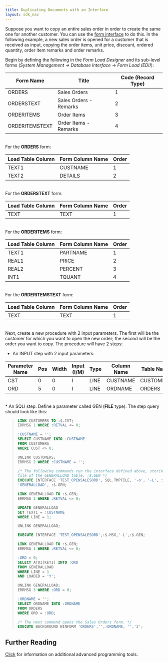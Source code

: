 ```yaml
---
title: Duplicating Documents with an Interface
layout: sdk_nav
---
```


Suppose you want to copy an entire sales order in order to create the
same one for another customer. You can use the [form
interface](Form-Loads ) to do this. In the following example,
a new sales order is opened for a customer that is received as input,
copying the order items, unit price, discount, ordered quantity, order
item remarks and order remarks.

Begin by defining the following in the *Form Load Designer* and its
sub-level forms (*System Management → Database Interface → Form Load
(EDI)*):

| Form Name      	| Title                  	| Code (Record Type) 	|
|----------------	|------------------------	|--------------------	|
| ORDERS         	| Sales Orders           	| 1                  	|
| ORDERSTEXT     	| Sales Orders - Remarks 	| 2                  	|
| ORDERITEMS     	| Order Items            	| 3                  	|
| ORDERITEMSTEXT 	| Order Items - Remarks  	| 4                  	|

\
For the **ORDERS** form:

| Load Table Column 	| Form Column Name 	| Order 	|
|-------------------	|------------------	|-------	|
| TEXT1             	| CUSTNAME         	| 1     	|
| TEXT2             	| DETAILS          	| 2     	|

\
For the **ORDERSTEXT** form:

| Load Table Column 	| Form Column Name 	| Order 	|
|-------------------	|------------------	|-------	|
| TEXT            	| TEXT         	| 1     	|

\
For the **ORDERITEMS** form:

| Load Table Column 	| Form Column Name 	| Order 	|
|-------------------	|------------------	|-------	|
| TEXT1             	| PARTNAME         	| 1     	|
| REAL1             	| PRICE            	| 2     	|
| REAL2             	| PERCENT          	| 3     	|
| INT1              	| TQUANT           	| 4     	|

\
For the **ORDERITEMSTEXT** form:

| Load Table Column 	| Form Column Name 	| Order 	|
|-------------------	|------------------	|-------	|
| TEXT            	| TEXT         	| 1     	|

\
Next, create a new procedure with 2 input parameters. The first will be
the customer for which you want to open the new order; the second will
be the order you want to copy. The procedure will have 2 steps:

-   An INPUT step with 2 input parameters:

| Parameter Name 	| Pos 	| Width 	| Input (I/M) 	| Type 	| Column Name 	| Table Name 	|
|----------------	|-----	|-------	|-------------	|------	|-------------	|------------	|
| CST            	| 0   	| 0     	| I           	| LINE 	| CUSTNAME    	| CUSTOMERS  	|
| ORD            	| 5   	| 0     	| I           	| LINE 	| ORDNAME     	| ORDERS     	|

\
\* An SQLI step. Define a parameter called GEN (**FILE** type). The step
query should look like this:

> ```sql
> LINK CUSTOMERS TO :$.CST;
> ERRMSG 1 WHERE :RETVAL <= 0;
>
> :CUSTNAME = '';
> SELECT CUSTNAME INTO :CUSTNAME 
> FROM CUSTOMERS 
> WHERE CUST <> 0;
>
> UNLINK CUSTOMERS;
> ERRMSG 2 WHERE :CUSTNAME = '';
>
> /* The following commands run the interface defined above, storing the output in a linked 
> file of the GENERALLOAD table, :$.GEN */
> EXECUTE INTERFACE 'TEST_OPENSALESORD', SQL.TMPFILE, '-o', '-L', :$.ORD, '-l', 
> 'GENERALLOAD', :$.GEN;
>
> LINK GENERALLOAD TO :$.GEN;
> ERRMSG 1 WHERE :RETVAL <= 0;
>
> UPDATE GENERALLOAD 
> SET TEXT1 = :CUSTNAME 
> WHERE LINE = 1;
>
> UNLINK GENERALLOAD;
>
> EXECUTE INTERFACE 'TEST_OPENSALESORD',:$.MSG,'-L',:$.GEN;
>
> LINK GENERALLOAD TO :$.GEN;
> ERRMSG 1 WHERE :RETVAL <= 0;
>
> :ORD = 0;
> SELECT ATOI(KEY1) INTO :ORD 
> FROM GENERALLOAD
> WHERE LINE = 1 
> AND LOADED = 'Y';
>
> UNLINK GENERALLOAD;
> ERRMSG 3 WHERE :ORD = 0;
>
> :ORDNAME = '';
> SELECT ORDNAME INTO :ORDNAME 
> FROM ORDERS 
> WHERE ORD = :ORD;
>
> /* The next command opens the Sales Orders form. */
> EXECUTE BACKGROUND WINFORM 'ORDERS','',:ORDNAME, '','2';
> ```

## Further Reading 

[Click](Advanced-Programming-Tools ) for information on
additional advanced programming tools.
